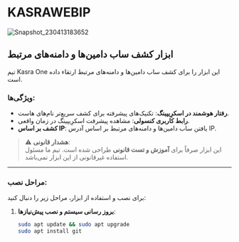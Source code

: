 # KASRAWEBIP
![Snapshot_230413183652](https://user-images.githubusercontent.com/121594710/231794306-96f2224a-39b4-4aa1-beec-3b120e638f7b.png)

## ابزار کشف ساب دامین‌ها و دامنه‌های مرتبط
تیم Kasra One این ابزار را برای کشف ساب دامین‌ها و دامنه‌های مرتبط ارتقاء داده است.

### ویژگی‌ها:
- **رفتار هوشمند در اسکرِیپینگ**: تکنیک‌های پیشرفته برای کشف سریع‌تر نام‌های هاست.
- **رابط کاربری کنسولی**: مشاهده پیشرفت اسکرِیپینگ در زمان واقعی.
- **کشف بر اساس IP**: یافتن ساب دامین‌ها و دامنه‌های مرتبط بر اساس آدرس IP.

> ⚠️ **هشدار قانونی**:  
> این ابزار صرفاً برای **آموزش و تست قانونی** طراحی شده است. تیم ما مسئول استفاده غیرقانونی از این ابزار نمی‌باشد.

---

### مراحل نصب:
برای نصب و استفاده از ابزار، مراحل زیر را دنبال کنید:

1. **بروز رسانی سیستم و نصب پیش‌نیازها**:
   ```bash
   sudo apt update && sudo apt upgrade
   sudo apt install git
